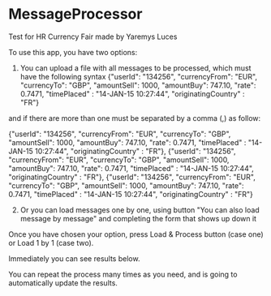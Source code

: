 # MessageProcessor
Test for HR Currency Fair made by Yaremys Luces

To use this app, you have two options:

1) You can upload a file with all messages to be processed, which must have the following syntax
  {"userId": "134256", "currencyFrom": "EUR", "currencyTo": "GBP", "amountSell": 1000, "amountBuy": 747.10, "rate": 0.7471, "timePlaced" : "14-JAN-15 10:27:44", "originatingCountry" : "FR"}
  
  and if there are more than one must be separated by  a comma (,) as follow:
  
  {"userId": "134256", "currencyFrom": "EUR", "currencyTo": "GBP", "amountSell": 1000, "amountBuy": 747.10, "rate": 0.7471, "timePlaced" : "14-JAN-15 10:27:44", "originatingCountry" : "FR"},
  {"userId": "134256", "currencyFrom": "EUR", "currencyTo": "GBP", "amountSell": 1000, "amountBuy": 747.10, "rate": 0.7471, "timePlaced" : "14-JAN-15 10:27:44", "originatingCountry" : "FR"},
  {"userId": "134256", "currencyFrom": "EUR", "currencyTo": "GBP", "amountSell": 1000, "amountBuy": 747.10, "rate": 0.7471, "timePlaced" : "14-JAN-15 10:27:44", "originatingCountry" : "FR"}
  
2) Or you can load messages one by one, using button "You can also load message by message" and completing the form that shows up down it

Once you have chosen your option, press Load & Process button (case one) or Load 1 by 1 (case two).

Immediately you can see results below.

You can repeat the process many times as you need, and  is going to automatically update the results.

